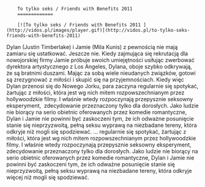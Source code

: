 
        To tylko seks / Friends with Benefits 2011 
        =============
        
        [![To tylko seks / Friends with Benefits 2011 ](http://vidos.pl/images/player.gif)](http://vidos.pl/to-tylko-seks-friends-with-benefits-2011)
        
        
 Dylan (Justin Timberlake) i Jamie (Mila Kunis) z pewnością nie mają zamiaru się ustatkować. Jeszcze nie. Kiedy zajmująca się rekrutacją dla nowojorskiej firmy Jamie próbuje swoich umiejętności usiłując zwerbować dyrektora artystycznego z Los Angeles, Dylana, oboje szybko odkrywają, że są bratnimi duszami. Mając za sobą wiele nieudanych związków, gotowi są zrezygnować z miłości i skupić się na przyjemnościach. Kiedy więc Dylan przenosi się do Nowego Jorku, para zaczyna regularnie się spotykać, żartując z miłości, która jest wg nich mitem rozpowszechnianym przez hollywoodzkie filmy. I właśnie wtedy rozpoczynają przepysznie seksowny eksperyment,  zdecydowanie przeznaczony tylko dla dorosłych. Jako ludzie nie biorący na serio obietnic oferowanych przez komedie romantyczne, Dylan i Jamie nie powinni być zaskoczeni tym, że ich odważne posunięcie stanie się nieprzyzwoitą, pełną seksu wyprawą na niezbadane tereny, która odkryje  niż mogli się spodziewać.  ... regularnie się spotykać, żartując z miłości, która jest wg nich mitem rozpowszechnianym przez hollywoodzkie filmy. I właśnie wtedy rozpoczynają przepysznie seksowny eksperyment,  zdecydowanie przeznaczony tylko dla dorosłych. Jako ludzie nie biorący na serio obietnic oferowanych przez komedie romantyczne, Dylan i Jamie nie powinni być zaskoczeni tym, że ich odważne posunięcie stanie się nieprzyzwoitą, pełną seksu wyprawą na niezbadane tereny, która odkryje więcej niż mogli się spodziewać.
    